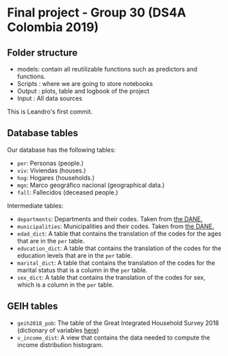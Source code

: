 # Final project - Group 30 (DS4A Colombia 2019)

## Folder structure

- models: contain all reutilizable functions such as predictors and functions. 
- Scripts : where we are going to store notebooks
- Output : plots, table and logbook of the project 
- Input : All data sources

This is Leandro's first commit.

## Database tables

Our database has the following tables:

- `per`: Personas (people.)
- `viv`: Viviendas (houses.)
- `hog`: Hogares (households.)
- `mgn`: Marco geográfico nacional (geographical data.)
- `fall`: Fallecidos (deceased people.)

Intermediate tables:

- `departments`: Departments and their codes. Taken from [the DANE.](https://geoportal.dane.gov.co/consultadivipola.html)
- `municipalities`: Municipalities and their codes. Taken from [the DANE.](https://geoportal.dane.gov.co/consultadivipola.html)
- `edad_dict`: A table that contains the translation of the codes for the ages that are in the `per` table.
- `education_dict`: A table that contains the translation of the codes for the education levels that are in the `per` table.
- `marital_dict`: A table that contains the translation of the codes for the marital status that is a column in the `per` table.
- `sex_dict`: A table that contains the translation of the codes for sex, which is a column in the `per` table.

## GEIH tables

- `geih2018_pob`: The table of the Great Integrated Household Survey 2018 (dictionary of variables [here](http://microdatos.dane.gov.co/index.php/catalog/608/datafile/F2/?limit=100&offset=100#page=F2&tab=data-dictionary))
- `v_income_dist`: A view that contains the data needed to compute the income distribution histogram.
